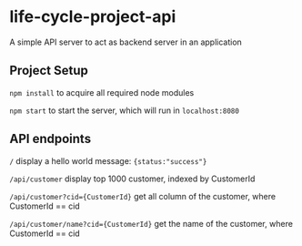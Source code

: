 # life-cycle-project-api

A simple API server to act as backend server in an application

## Project Setup
`npm install` to acquire all required node modules

`npm start` to start the server, which will run in `localhost:8080`

## API endpoints

`/`
display a hello world message: `{status:"success"}`

`/api/customer`
display top 1000 customer, indexed by CustomerId

`/api/customer?cid={CustomerId}`
get all column of the customer, where CustomerId == cid

`/api/customer/name?cid={CustomerId}`
get the name of the customer, where CustomerId == cid

